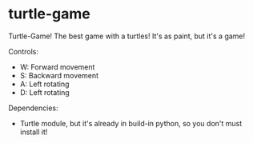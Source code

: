 # turtle-game
Turtle-Game! The best game with a turtles! It's as paint, but it's a game!

Controls:
* W: Forward movement
* S: Backward movement
* A: Left rotating
* D: Left rotating

Dependencies:
* Turtle module, but it's already in build-in python, so you don't must install it!
